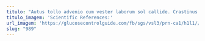 ```yaml
---
titulo: "Autus tollo advenio cum vester laborum sol callide. Crastinus trepide accusantium centum vitium. Demulceo libero iste campana vulgus sponte."
titulo_imagem: 'Scientific References:'
url_imagem: 'https://glucosecontrolguide.com/fb/sgs/vsl3/prn-ca1/h1l1//images/refs.webp'
slug: "989"
---
```

